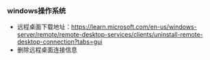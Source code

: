 <!--
 * @Author: findnr
 * @Date: 2024-03-30 21:38:33
 * @LastEditors: findnr
 * @LastEditTime: 2024-05-09 07:51:40
 * @Description: 
-->
### windows操作系统
- 远程桌面下载地址：https://learn.microsoft.com/en-us/windows-server/remote/remote-desktop-services/clients/uninstall-remote-desktop-connection?tabs=gui
- 删除远程桌面连接信息
